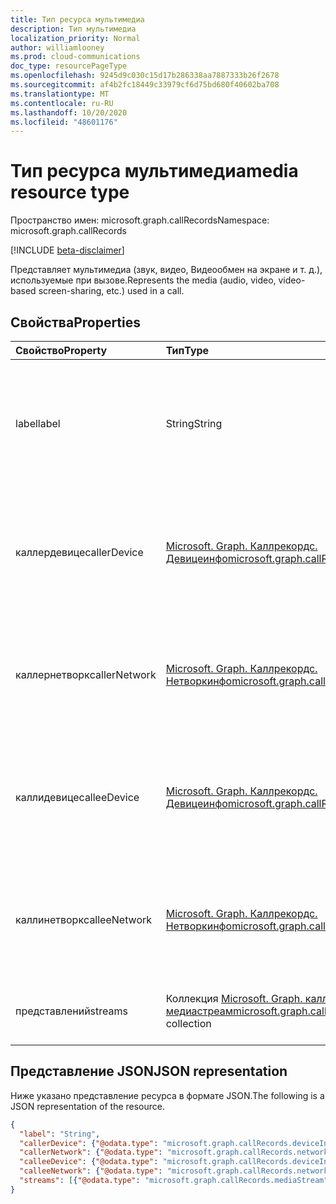 ```yaml
---
title: Тип ресурса мультимедиа
description: Тип мультимедиа
localization_priority: Normal
author: williamlooney
ms.prod: cloud-communications
doc_type: resourcePageType
ms.openlocfilehash: 9245d9c030c15d17b286338aa7887333b26f2678
ms.sourcegitcommit: af4b2fc18449c33979cf6d75bd680f40602ba708
ms.translationtype: MT
ms.contentlocale: ru-RU
ms.lasthandoff: 10/20/2020
ms.locfileid: "48601176"
---
```

# <a name="media-resource-type"></a><span data-ttu-id="33834-103">Тип ресурса мультимедиа</span><span class="sxs-lookup"><span data-stu-id="33834-103">media resource type</span></span>

<span data-ttu-id="33834-104">Пространство имен: microsoft.graph.callRecords</span><span class="sxs-lookup"><span data-stu-id="33834-104">Namespace: microsoft.graph.callRecords</span></span>

[!INCLUDE [beta-disclaimer](../../includes/beta-disclaimer.md)]

<span data-ttu-id="33834-105">Представляет мультимедиа (звук, видео, Видеообмен на экране и т. д.), используемые при вызове.</span><span class="sxs-lookup"><span data-stu-id="33834-105">Represents the media (audio, video, video-based screen-sharing, etc.) used in a call.</span></span>

## <a name="properties"></a><span data-ttu-id="33834-106">Свойства</span><span class="sxs-lookup"><span data-stu-id="33834-106">Properties</span></span>

| <span data-ttu-id="33834-107">Свойство</span><span class="sxs-lookup"><span data-stu-id="33834-107">Property</span></span>     | <span data-ttu-id="33834-108">Тип</span><span class="sxs-lookup"><span data-stu-id="33834-108">Type</span></span>        | <span data-ttu-id="33834-109">Описание</span><span class="sxs-lookup"><span data-stu-id="33834-109">Description</span></span> |
|:-------------|:------------|:------------|
|<span data-ttu-id="33834-110">label</span><span class="sxs-lookup"><span data-stu-id="33834-110">label</span></span>|<span data-ttu-id="33834-111">String</span><span class="sxs-lookup"><span data-stu-id="33834-111">String</span></span>|<span data-ttu-id="33834-112">Способ идентификации мультимедиа во время этапа согласования мультимедиа.</span><span class="sxs-lookup"><span data-stu-id="33834-112">How the media was identified during media negotiation stage.</span></span>|
|<span data-ttu-id="33834-113">каллердевице</span><span class="sxs-lookup"><span data-stu-id="33834-113">callerDevice</span></span>|[<span data-ttu-id="33834-114">Microsoft. Graph. Каллрекордс. Девицеинфо</span><span class="sxs-lookup"><span data-stu-id="33834-114">microsoft.graph.callRecords.deviceInfo</span></span>](callrecords-deviceinfo.md)|<span data-ttu-id="33834-115">Сведения об устройстве, связанные с конечной точкой абонента этого носителя.</span><span class="sxs-lookup"><span data-stu-id="33834-115">Device information associated with the caller endpoint of this media.</span></span>|
|<span data-ttu-id="33834-116">каллернетворк</span><span class="sxs-lookup"><span data-stu-id="33834-116">callerNetwork</span></span>|[<span data-ttu-id="33834-117">Microsoft. Graph. Каллрекордс. Нетворкинфо</span><span class="sxs-lookup"><span data-stu-id="33834-117">microsoft.graph.callRecords.networkInfo</span></span>](callrecords-networkinfo.md)|<span data-ttu-id="33834-118">Сведения о сети, связанные с конечной точкой абонента этого носителя.</span><span class="sxs-lookup"><span data-stu-id="33834-118">Network information associated with the caller endpoint of this media.</span></span>|
|<span data-ttu-id="33834-119">каллидевице</span><span class="sxs-lookup"><span data-stu-id="33834-119">calleeDevice</span></span>|[<span data-ttu-id="33834-120">Microsoft. Graph. Каллрекордс. Девицеинфо</span><span class="sxs-lookup"><span data-stu-id="33834-120">microsoft.graph.callRecords.deviceInfo</span></span>](callrecords-deviceinfo.md)|<span data-ttu-id="33834-121">Сведения об устройстве, связанные с конечной точкой вызываемого носителя.</span><span class="sxs-lookup"><span data-stu-id="33834-121">Device information associated with the callee endpoint of this media.</span></span>|
|<span data-ttu-id="33834-122">каллинетворк</span><span class="sxs-lookup"><span data-stu-id="33834-122">calleeNetwork</span></span>|[<span data-ttu-id="33834-123">Microsoft. Graph. Каллрекордс. Нетворкинфо</span><span class="sxs-lookup"><span data-stu-id="33834-123">microsoft.graph.callRecords.networkInfo</span></span>](callrecords-networkinfo.md)|<span data-ttu-id="33834-124">Сведения о сети, связанные с конечной точкой вызываемого носителя.</span><span class="sxs-lookup"><span data-stu-id="33834-124">Network information associated with the callee endpoint of this media.</span></span>|
|<span data-ttu-id="33834-125">представлений</span><span class="sxs-lookup"><span data-stu-id="33834-125">streams</span></span>|<span data-ttu-id="33834-126">Коллекция [Microsoft. Graph. каллрекордс. медиастреам](callrecords-mediastream.md)</span><span class="sxs-lookup"><span data-stu-id="33834-126">[microsoft.graph.callRecords.mediaStream](callrecords-mediastream.md) collection</span></span>|<span data-ttu-id="33834-127">Сетевые потоки, связанные с этим носителем.</span><span class="sxs-lookup"><span data-stu-id="33834-127">Network streams associated with this media.</span></span>|

## <a name="json-representation"></a><span data-ttu-id="33834-128">Представление JSON</span><span class="sxs-lookup"><span data-stu-id="33834-128">JSON representation</span></span>

<span data-ttu-id="33834-129">Ниже указано представление ресурса в формате JSON.</span><span class="sxs-lookup"><span data-stu-id="33834-129">The following is a JSON representation of the resource.</span></span>

<!-- {
  "blockType": "resource",
  "optionalProperties": [

  ],
  "@odata.type": "microsoft.graph.callRecords.media",
  "baseType": null
}-->

```json
{
  "label": "String",
  "callerDevice": {"@odata.type": "microsoft.graph.callRecords.deviceInfo"},
  "callerNetwork": {"@odata.type": "microsoft.graph.callRecords.networkInfo"},
  "calleeDevice": {"@odata.type": "microsoft.graph.callRecords.deviceInfo"},
  "calleeNetwork": {"@odata.type": "microsoft.graph.callRecords.networkInfo"},
  "streams": [{"@odata.type": "microsoft.graph.callRecords.mediaStream"}]
}
```

<!-- uuid: 16cd6b66-4b1a-43a1-adaf-3a886856ed98
2019-02-04 14:57:30 UTC -->
<!-- {
  "type": "#page.annotation",
  "description": "media resource",
  "keywords": "",
  "section": "documentation",
  "tocPath": ""
}-->

